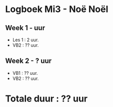 # Logboek Mi3 - Noë Noël
## Week 1 - uur
* Les 1 : 2 uur.
* VB2 : ?? uur.

## Week 2 - ? uur
* VB1 : ?? uur.
* VB2 : ?? uur.


# Totale duur : ?? uur
